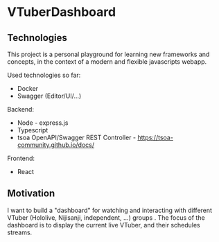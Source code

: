 # VTuberDashboard

## Technologies

This project is a personal playground for learning new frameworks and concepts, in the context of a modern and flexible javascripts webapp. 

Used technologies so far: 

* Docker
* Swagger (Editor/UI/...)

Backend:
* Node - express.js
* Typescript
* tsoa OpenAPI/Swagger REST Controller - https://tsoa-community.github.io/docs/

Frontend:
* React 

## Motivation

I want to build a "dashboard" for watching and interacting with different VTuber (Hololive, Nijisanji, independent, ...) groups .
The focus of the dashboard is to display the current live VTuber, and their schedules streams. 